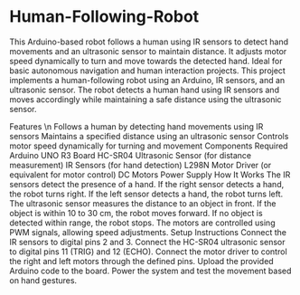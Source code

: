 # Human-Following-Robot
This Arduino-based robot follows a human using IR sensors to detect hand movements and an ultrasonic sensor to maintain distance. It adjusts motor speed dynamically to turn and move towards the detected hand. Ideal for basic autonomous navigation and human interaction projects.
This project implements a human-following robot using an Arduino, IR sensors, and an ultrasonic sensor. The robot detects a human hand using IR sensors and moves accordingly while maintaining a safe distance using the ultrasonic sensor.

Features \n
    Follows a human by detecting hand movements using IR sensors
    Maintains a specified distance using an ultrasonic sensor
    Controls motor speed dynamically for turning and movement
Components Required
    Arduino UNO R3 Board
    HC-SR04 Ultrasonic Sensor (for distance measurement)
    IR Sensors (for hand detection)
    L298N Motor Driver (or equivalent for motor control)
    DC Motors
    Power Supply
How It Works
    The IR sensors detect the presence of a hand.
    If the right sensor detects a hand, the robot turns right.
    If the left sensor detects a hand, the robot turns left.
    The ultrasonic sensor measures the distance to an object in front.
    If the object is within 10 to 30 cm, the robot moves forward.
    If no object is detected within range, the robot stops.
    The motors are controlled using PWM signals, allowing speed adjustments.
Setup Instructions
    Connect the IR sensors to digital pins 2 and 3.
    Connect the HC-SR04 ultrasonic sensor to digital pins 11 (TRIG) and 12 (ECHO).
    Connect the motor driver to control the right and left motors through the defined pins.
    Upload the provided Arduino code to the board.
    Power the system and test the movement based on hand gestures.
